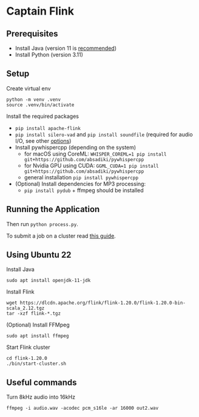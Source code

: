 # Captain Flink

## Prerequisites
- Install Java (version 11 is [recommended](https://nightlies.apache.org/flink/flink-docs-release-1.20/docs/deployment/java_compatibility/))
- Install Python (version 3.11)

## Setup
Create virtual env
```shell
python -m venv .venv
source .venv/bin/activate
```
Install the required packages
- `pip install apache-flink`
- `pip install silero-vad` and `pip install soundfile` (required for audio I/O, see other [options](https://github.com/snakers4/silero-vad/wiki/Examples-and-Dependencies#dependencies))
- Install pywhispercpp (depending on the system)
  - for macOS using CoreML: `WHISPER_COREML=1 pip install git+https://github.com/absadiki/pywhispercpp`
  - for Nvidia GPU using CUDA: `GGML_CUDA=1 pip install git+https://github.com/absadiki/pywhispercpp`
  - general installation `pip install pywhispercpp`
- (Optional) Install dependencies for MP3 processing:
  - `pip install pydub` + ffmpeg should be installed

## Running the Application
Then run `python process.py`.

To submit a job on a cluster read [this guide](https://nightlies.apache.org/flink/flink-docs-release-1.20/docs/deployment/cli/).

## Using Ubuntu 22
Install Java
```shell
sudo apt install openjdk-11-jdk
```

Install Flink
```shell
wget https://dlcdn.apache.org/flink/flink-1.20.0/flink-1.20.0-bin-scala_2.12.tgz
tar -xzf flink-*.tgz
```

(Optional) Install FFMpeg
```shell
sudo apt install ffmpeg
```

Start Flink cluster
```shell
cd flink-1.20.0
./bin/start-cluster.sh
```

## Useful commands
Turn 8kHz audio into 16kHz
```shell
ffmpeg -i audio.wav -acodec pcm_s16le -ar 16000 out2.wav
```

